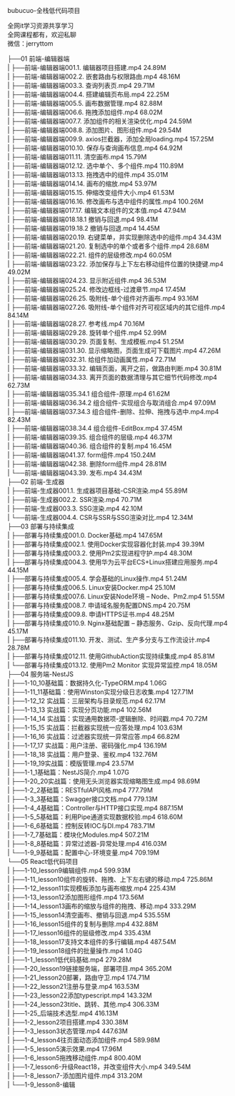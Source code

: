 bubucuo-全栈低代码项目

全网it学习资源共享学习<br>全网课程都有，欢迎私聊<br>微信：jerryttom<br>

├──01 前端-编辑器端<br> | ├──前端-编辑器端001.1. 编辑器项目搭建.mp4 24.89M<br> | ├──前端-编辑器端002.2. 嵌套路由与权限路由.mp4 48.16M<br> | ├──前端-编辑器端003.3. 查询列表页.mp4 29.71M<br> | ├──前端-编辑器端004.4. 搭建编辑页布局.mp4 22.25M<br> | ├──前端-编辑器端005.5. 画布数据管理.mp4 82.88M<br> | ├──前端-编辑器端006.6. 拖拽添加组件.mp4 68.02M<br> | ├──前端-编辑器端007.7. 添加组件的相关渲染优化.mp4 24.59M<br> | ├──前端-编辑器端008.8. 添加图片、图形组件.mp4 29.54M<br> | ├──前端-编辑器端009.9. axios拦截器，添加全局loading.mp4 157.25M<br> | ├──前端-编辑器端010.10. 保存与查询画布信息.mp4 64.92M<br> | ├──前端-编辑器端011.11. 清空画布.mp4 15.79M<br> | ├──前端-编辑器端012.12. 选中单个、多个组件.mp4 110.89M<br> | ├──前端-编辑器端013.13. 拖拽选中的组件.mp4 35.01M<br> | ├──前端-编辑器端014.14. 画布的缩放.mp4 53.97M<br> | ├──前端-编辑器端015.15. 伸缩改变组件大小.mp4 61.53M<br> | ├──前端-编辑器端016.16. 修改画布与选中组件的属性.mp4 100.26M<br> | ├──前端-编辑器端017.17. 编辑文本组件的文本值.mp4 47.94M<br> | ├──前端-编辑器端018.18.1 撤销与回退.mp4 98.41M<br> | ├──前端-编辑器端019.18.2 撤销与回退.mp4 14.45M<br> | ├──前端-编辑器端020.19. 右键菜单，并实现删除选中的组件.mp4 34.43M<br> | ├──前端-编辑器端021.20. 复制选中的单个或者多个组件.mp4 28.68M<br> | ├──前端-编辑器端022.21. 组件的层级修改.mp4 60.05M<br> | ├──前端-编辑器端023.22. 添加保存与上下左右移动组件位置的快捷键.mp4 49.02M<br> | ├──前端-编辑器端024.23. 显示附近组件.mp4 36.53M<br> | ├──前端-编辑器端025.24. 修改边框线-过渡章节.mp4 17.45M<br> | ├──前端-编辑器端026.25. 吸附线-单个组件对齐画布.mp4 93.16M<br> | ├──前端-编辑器端027.26. 吸附线-单个组件对齐可视区域内的其它组件.mp4 84.14M<br> | ├──前端-编辑器端028.27. 参考线.mp4 70.16M<br> | ├──前端-编辑器端029.28. 旋转单个组件.mp4 52.99M<br> | ├──前端-编辑器端030.29. 页面复制、生成模板.mp4 51.25M<br> | ├──前端-编辑器端031.30. 显示缩略图，页面生成可下载图片.mp4 47.26M<br> | ├──前端-编辑器端032.31. 给组件加动画属性.mp4 72.71M<br> | ├──前端-编辑器端033.32. 编辑页面，离开之前，做路由判断.mp4 30.81M<br> | ├──前端-编辑器端034.33. 离开页面的数据清理与其它细节代码修改.mp4 62.73M<br> | ├──前端-编辑器端035.34.1 组合组件-原理.mp4 61.62M<br> | ├──前端-编辑器端036.34.2 组合组件-实现组合与取消组合.mp4 97.09M<br> | ├──前端-编辑器端037.34.3 组合组件-删除、拉伸、拖拽与选中.mp4.mp4 82.43M<br> | ├──前端-编辑器端038.34.4 组合组件-EditBox.mp4 37.45M<br> | ├──前端-编辑器端039.35. 组合组件的层级.mp4 46.37M<br> | ├──前端-编辑器端040.36. 组合组件的复制.mp4 16.45M<br> | ├──前端-编辑器端041.37. form组件.mp4 150.24M<br> | ├──前端-编辑器端042.38. 删除form组件.mp4 28.81M<br> | └──前端-编辑器端043.39. 发布.mp4 34.43M<br> ├──02 前端-生成器<br> | ├──前端-生成器001.1. 生成器项目基础-CSR渲染.mp4 55.89M<br> | ├──前端-生成器002.2. SSR渲染.mp4 70.71M<br> | ├──前端-生成器003.3. SSG渲染.mp4 42.10M<br> | └──前端-生成器004.4. CSR与SSR与SSG渲染对比.mp4 12.34M<br> ├──03 部署与持续集成<br> | ├──部署与持续集成001.0. Docker基础.mp4 147.65M<br> | ├──部署与持续集成002.1. 使用Docker实现容器化封装.mp4 39.39M<br> | ├──部署与持续集成003.2. 使用Pm2实现进程守护.mp4 48.30M<br> | ├──部署与持续集成004.3. 使用华为云平台ECS+Linux搭建应用服务.mp4 44.15M<br> | ├──部署与持续集成005.4. 学会基础的Linux操作.mp4 51.24M<br> | ├──部署与持续集成006.5. Linux安装Docker.mp4 25.10M<br> | ├──部署与持续集成007.6. Linux安装Node环境 – Node、Pm2.mp4 51.55M<br> | ├──部署与持续集成008.7. 申请域名服务配置DNS.mp4 20.75M<br> | ├──部署与持续集成009.8. 申请HTTPS证书.mp4 48.25M<br> | ├──部署与持续集成010.9. Nginx基础配置 – 静态服务、Gzip、反向代理.mp4 45.17M<br> | ├──部署与持续集成011.10. 开发、测试、生产多分支与工作流设计.mp4 28.78M<br> | ├──部署与持续集成012.11. 使用GithubAction实现持续集成.mp4 85.81M<br> | └──部署与持续集成013.12. 使用Pm2 Monitor 实现异常监控.mp4 18.05M<br> ├──04 服务端-NestJS<br> | ├──1-10_10基础篇：数据持久化-TypeORM.mp4 1.06G<br> | ├──1-11_11基础篇：使用Winston实现分级日志收集.mp4 127.71M<br> | ├──1-12_12 实战篇：三层架构与目录规范.mp4 62.17M<br> | ├──1-13_13 实战篇：实现分页功能.mp4 102.56M<br> | ├──1-14_14 实战篇：实现通用数据项-逻辑删除、时间戳.mp4 70.72M<br> | ├──1-15_15 实战篇：拦截器实现统一应答处理.mp4 103.63M<br> | ├──1-16_16 实战篇：过滤器实现统一异常应答.mp4 66.82M<br> | ├──1-17_17 实战篇：用户注册、密码强化.mp4 136.19M<br> | ├──1-18_18 实战篇：用户登录、鉴权.mp4 132.76M<br> | ├──1-19_19实战篇：模版管理.mp4 23.57M<br> | ├──1-1_1基础篇：NestJS简介.mp4 1.07G<br> | ├──1-20_20实战篇：使用无头浏览器实现缩略图生成.mp4 98.69M<br> | ├──1-2_2基础篇：RESTfulAPI风格.mp4 777.79M<br> | ├──1-3_3基础篇：Swagger接口文档.mp4 779.13M<br> | ├──1-4_4基础篇：Controller与HTTP接口实现.mp4 887.15M<br> | ├──1-5_5基础篇：利用Pipe通道实现数据校验.mp4 618.60M<br> | ├──1-6_6基础篇：控制反转IOC与DI.mp4 783.71M<br> | ├──1-7_7基础篇：模块化Modules.mp4 507.21M<br> | ├──1-8_8基础篇：异常过滤器-异常处理.mp4 416.03M<br> | └──1-9_9基础篇：配置中心-环境变量.mp4 709.19M<br> └──05 React低代码项目<br> | ├──1-10_lesson9编辑组件.mp4 599.93M<br> | ├──1-11_lesson10组件的旋转、拖拽、上下左右键的移动.mp4 725.86M<br> | ├──1-12_lesson11实现模板添加与画布缩放.mp4 225.43M<br> | ├──1-13_lesson12添加图形组件.mp4 173.56M<br> | ├──1-14_lesson13画布的缩放与组件的拖拽、移动.mp4 333.29M<br> | ├──1-15_lesson14清空画布、撤销与回退.mp4 535.55M<br> | ├──1-16_lesson15组件的复制与删除.mp4 432.88M<br> | ├──1-17_lesson16组件的层级修改.mp4 335.43M<br> | ├──1-18_lesson17支持文本组件的多行编辑.mp4 487.54M<br> | ├──1-19_lesson18组件的批量操作.mp4 1.04G<br> | ├──1-1_lesson1低代码基础.mp4 279.28M<br> | ├──1-20_lesson19链接服务端，部署项目.mp4 365.20M<br> | ├──1-21_lesson20部署，路由守卫.mp4 174.71M<br> | ├──1-22_lesson21注册与登录.mp4 163.53M<br> | ├──1-23_lesson22添加typescript.mp4 143.32M<br> | ├──1-24_lesson23title、跳转、其他.mp4 306.33M<br> | ├──1-25_后端技术选型.mp4 416.13M<br> | ├──1-2_lesson2项目搭建.mp4 330.38M<br> | ├──1-3_lesson3状态管理.mp4 447.63M<br> | ├──1-4_lesson4往页面动态添加组件.mp4 589.98M<br> | ├──1-5_lesson5演示效果.mp4 17.96M<br> | ├──1-6_lesson5拖拽移动组件.mp4 800.40M<br> | ├──1-7_lesson6-升级React18，并改变组件大小.mp4 349.54M<br> | ├──1-8_lesson7-添加图片组件.mp4 313.20M<br> | └──1-9_lesson8-编辑